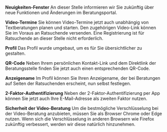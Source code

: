 **Neuigkeiten-Fenster**
An dieser Stelle informieren wir Sie zukünftig über neue Funktionen und Änderungen im Beratungsportal.

**Video-Termine**
Sie können Video-Termine jetzt auch unabhängig von Textberatungen planen und starten. Den zugehörigen Video-Link können Sie im Voraus an Ratsuchende versenden. Eine Registrierung ist für Ratsuchende an dieser Stelle nicht erforderlich.

**Profil**
Das Profil wurde umgebaut, um es für Sie übersichtlicher zu gestalten.

**QR-Code**
Neben Ihrem persönlichen Kontakt-Link und dem Direktlink der Beratungsstelle finden Sie jetzt auch einen entsprechenden QR-Code.

**Anzeigename**
Im Profil können Sie Ihren Anzeigename, der bei Beratungen auf Seiten der Ratsuchenden erscheint, nun selbst festlegen.

**2-Faktor-Authentifizierung**
Neben der 2-Faktor-Authentifizierung per App können Sie jetzt auch Ihre E-Mail-Adresse als zweiten Faktor nutzen.

**Sicherheit der Video-Beratung**
Um die bestmögliche Verschlüsselung bei der Video-Beratung anzubieten, müssen Sie als Browser Chrome oder Edge nutzen. Wenn sich die Verschlüsselung in anderen Browsern wie Firefox zukünftig verbessert, werden wir diese natürlich hinzunehmen.
